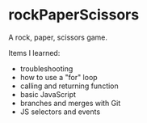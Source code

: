 # rockPaperScissors
A rock, paper, scissors game.

Items I learned:
  - troubleshooting
  - how to use a "for" loop
  - calling and returning function
  - basic JavaScript
  - branches and merges with Git
  - JS selectors and events
